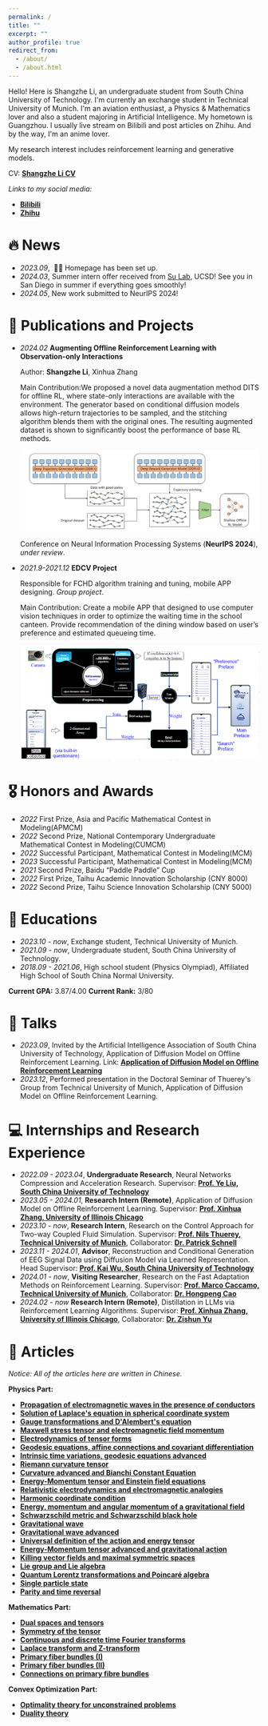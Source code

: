 ```yaml
---
permalink: /
title: ""
excerpt: ""
author_profile: true
redirect_from: 
  - /about/
  - /about.html
---
```

Hello! Here is Shangzhe Li, an undergraduate student from South China University of Technology. I'm currently an exchange student in Technical University of Munich. I'm an aviation enthusiast, a Physics & Mathematics lover and also a student majoring in Artificial Intelligence. My hometown is Guangzhou. I usually live stream on Bilibili and post articles on Zhihu. And by the way, I'm an anime lover.

My research interest includes reinforcement learning and generative models.

CV: [**Shangzhe Li CV**](/shangzhe_CV_newest.pdf)

*Links to my social media:*
- [**Bilibili**](https://space.bilibili.com/183461839)
- [**Zhihu**](https://www.zhihu.com/people/dva13304)

# 🔥 News
- *2023.09*, &nbsp;🎉🎉 Homepage has been set up.
- *2024.03*, Summer intern offer received from [Su Lab](https://cseweb.ucsd.edu/~haosu/), UCSD! See you in San Diego in summer if everything goes smoothly!
- *2024.05*, New work submitted to NeurIPS 2024!

# 📝 Publications and Projects
- *2024.02* **Augmenting Offline Reinforcement Learning with Observation-only Interactions** 

  Author: **Shangzhe Li**, Xinhua Zhang
  
  Main Contribution:We proposed a novel data augmentation method DITS for offline RL,
where state-only interactions are available with the environment.
The generator based on conditional diffusion models allows high-return trajectories to be sampled,
and the stitching algorithm blends them with the original ones.
The resulting augmented dataset is shown to significantly boost the performance of base RL methods.
  
  ![pipeline_TSKD](/images/pipeline.png)

  Conference on Neural Information Processing Systems (**NeurIPS 2024**), *under review*.
- *2021.9-2021.12* **EDCV Project**

  Responsible for FCHD algorithm training and tuning, mobile APP designing. *Group project*.
  
  Main Contribution: Create a mobile APP that designed to use computer vision techniques in order to optimize the waiting time in the school canteen. Provide recommendation of the dining window based on user’s preference and estimated queueing time.

  ![pipeline_EDCV](/images/pipeline_EDCV_1.png)

# 🎖 Honors and Awards
- *2022* First Prize, Asia and Pacific Mathematical Contest in Modeling(APMCM) 
- *2022* Second Prize, National Contemporary Undergraduate Mathematical Contest in Modeling(CUMCM)
- *2022* Successful Participant, Mathematical Contest in Modeling(MCM)
- *2023* Successful Participant, Mathematical Contest in Modeling(MCM)
- *2021* Second Prize, Baidu “Paddle Paddle” Cup
- *2022* First Prize, Taihu Academic Innovation Scholarship (CNY 8000)
- *2022* Second Prize, Taihu Science Innovation Scholarship (CNY 5000)

# 📖 Educations
- *2023.10 - now*, Exchange student, Technical University of Munich.
- *2021.09 - now*, Undergraduate student, South China University of Technology.
- *2018.09 - 2021.06*, High school student (Physics Olympiad), Affiliated High School of South China Normal University.

**Current GPA:** 3.87/4.00  **Current Rank:** 3/80

# 💬 Talks
- *2023.09*, Invited by the Artificial Intelligence Association of South China University of Technology, Application of Diffusion Model on Offline Reinforcement Learning.
  Link: [**Application of Diffusion Model on Offline Reinforcement Learning**](https://www.bilibili.com/video/BV1C8411v7QD/)
- *2023.12*, Performed presentation in the Doctoral Seminar of Thuerey's Group from Technical University of Munich, Application of Diffusion Model on Offline Reinforcement Learning.

# 💻 Internships and Research Experience
- *2022.09 - 2023.04*, **Undergraduate Research**, Neural Networks Compression and Acceleration Research. Supervisor: [**Prof. Ye Liu, South China University of Technology**](https://www2.scut.edu.cn/ft/2021/1102/c29779a449612/page.htm)
- *2023.05 - 2024.01*, **Research Intern (Remote)**, Application of Diffusion Model on Offline Reinforcement Learning. Supervisor: [**Prof. Xinhua Zhang, University of Illinois Chicago**](https://www.cs.uic.edu/~zhangx/)
- *2023.10 - now*, **Research Intern**, Research on the Control Approach for Two-way Coupled Fluid Simulation. Supervisor: [**Prof. Nils Thuerey, Technical University of Munich**](https://ge.in.tum.de/about/n-thuerey/), Collaborator: [**Dr. Patrick Schnell**](https://ge.in.tum.de/about/patrick-schnell/)
- *2023.11 - 2024.01*, **Advisor**, Reconstruction and Conditional Generation of EEG Signal Data using Diffusion Model via Learned Representation. Head Supervisor: [**Prof. Kai Wu, South China University of Technology**](https://www2.scut.edu.cn/bmse/2019/1216/c26925a449699/page.htm)
- *2024.01 - now*, **Visiting Researcher**, Research on the Fast Adaptation Methods on Reinforcement Learning. Supervisor: [**Prof. Marco Caccamo, Technical University of Munich**](https://rtsl.cps.mw.tum.de/personal_page/mcaccamo/), Collaborator: [**Dr. Hongpeng Cao**](https://rtsl.cps.mw.tum.de/view_member?id=15)
- *2024.02 - now* **Research Intern (Remote)**, Distillation in LLMs via Reinforcement Learning Algorithms. Supervisor: [**Prof. Xinhua Zhang, University of Illinois Chicago**](https://www.cs.uic.edu/~zhangx/), Collaborator: [**Dr. Zishun Yu**](https://zishun.me/)

# 📝 Articles
*Notice: All of the articles here are written in Chinese.* 

**Physics Part:**
- [**Propagation of electromagnetic waves in the presence of conductors**](https://zhuanlan.zhihu.com/p/487555515)
- [**Solution of Laplace's equation in spherical coordinate system**](https://zhuanlan.zhihu.com/p/492694563)
- [**Gauge transformations and D'Alembert's equation**](https://zhuanlan.zhihu.com/p/504982231)
- [**Maxwell stress tensor and electromagnetic field momentum**](https://zhuanlan.zhihu.com/p/523698037)
- [**Electrodynamics of tensor forms**](https://zhuanlan.zhihu.com/p/538907023)
- [**Geodesic equations, affine connections and covariant differentiation**](https://zhuanlan.zhihu.com/p/599077467)
- [**Intrinsic time variations, geodesic equations advanced**](https://zhuanlan.zhihu.com/p/599930752)
- [**Riemann curvature tensor**](https://zhuanlan.zhihu.com/p/600891458)
- [**Curvature advanced and Bianchi Constant Equation**](https://zhuanlan.zhihu.com/p/601088640)
- [**Energy-Momentum tensor and Einstein field equations**](https://zhuanlan.zhihu.com/p/601255696)
- [**Relativistic electrodynamics and electromagnetic analogies**](https://zhuanlan.zhihu.com/p/602635631)
- [**Harmonic coordinate condition**](https://zhuanlan.zhihu.com/p/604933950)
- [**Energy, momentum and angular momentum of a gravitational field**](https://zhuanlan.zhihu.com/p/611102483)
- [**Schwarzschild metric and Schwarzschild black hole**](https://zhuanlan.zhihu.com/p/612420413)
- [**Gravitational wave**](https://zhuanlan.zhihu.com/p/614730295)
- [**Gravitational wave advanced**](https://zhuanlan.zhihu.com/p/615282349)
- [**Universal definition of the action and energy tensor**](https://zhuanlan.zhihu.com/p/619484924)
- [**Energy-Momentum tensor advanced and gravitational action**](https://zhuanlan.zhihu.com/p/621155312)
- [**Killing vector fields and maximal symmetric spaces**](https://zhuanlan.zhihu.com/p/624578802)
- [**Lie group and Lie algebra**](https://zhuanlan.zhihu.com/p/644154704)
- [**Quantum Lorentz transformations and Poincaré algebra**](https://zhuanlan.zhihu.com/p/645056327)
- [**Single particle state**](https://zhuanlan.zhihu.com/p/645264336)
- [**Parity and time reversal**](https://zhuanlan.zhihu.com/p/692194960)

**Mathematics Part:**
- [**Dual spaces and tensors**](https://zhuanlan.zhihu.com/p/540551745)
- [**Symmetry of the tensor**](https://zhuanlan.zhihu.com/p/543078969)
- [**Continuous and discrete time Fourier transforms**](https://zhuanlan.zhihu.com/p/606937411)
- [**Laplace transform and Z-transform**](https://zhuanlan.zhihu.com/p/611844650)
- [**Primary fiber bundles (I)**](https://zhuanlan.zhihu.com/p/644632269)
- [**Primary fiber bundles (II)**](https://zhuanlan.zhihu.com/p/656135139)
- [**Connections on primary fibre bundles**](https://zhuanlan.zhihu.com/p/676335305)

**Convex Optimization Part:**
- [**Optimality theory for unconstrained problems**](https://zhuanlan.zhihu.com/p/612089283)
- [**Duality theory**](https://zhuanlan.zhihu.com/p/615771472)
